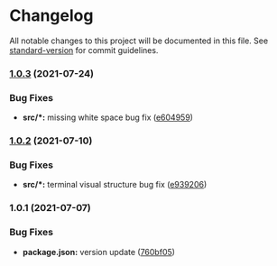 # Changelog

All notable changes to this project will be documented in this file. See [standard-version](https://github.com/conventional-changelog/standard-version) for commit guidelines.

### [1.0.3](https://github.com/mert-solak/console/compare/v1.0.2...v1.0.3) (2021-07-24)


### Bug Fixes

* **src/*:** missing white space bug fix ([e604959](https://github.com/mert-solak/console/commit/e604959b06eb27ab103b4e2dd4224ad251885a7a))

### [1.0.2](https://github.com/mert-solak/console/compare/v1.0.1...v1.0.2) (2021-07-10)


### Bug Fixes

* **src/*:** terminal visual structure bug fix ([e939206](https://github.com/mert-solak/console/commit/e93920639ba4c95b2bf2310be5706745e80899aa))

### 1.0.1 (2021-07-07)


### Bug Fixes

* **package.json:** version update ([760bf05](https://github.com/mert-solak/console/commit/760bf0531f7c3c700a0289f20b8f9b25c28ca937))
